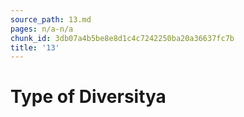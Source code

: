 ```yaml
---
source_path: 13.md
pages: n/a-n/a
chunk_id: 3db07a4b5be8e8d1c4c7242250ba20a36637fc7b
title: '13'
---
```

# Type of Diversitya
